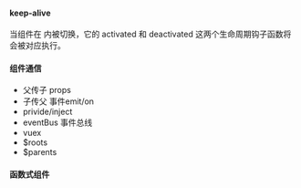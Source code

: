 #### keep-alive
当组件在 <keep-alive> 内被切换，它的 activated 和 deactivated 这两个生命周期钩子函数将会被对应执行。

#### 组件通信
* 父传子 props
* 子传父 事件emit/on
* privide/inject
* eventBus 事件总线
* vuex
* $roots
* $parents

#### 函数式组件